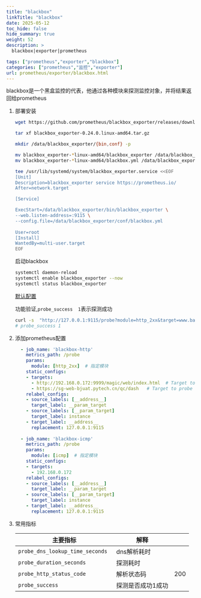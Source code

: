 ```yaml
---
title: "blackbox"
linkTitle: "blackbox"
date: 2025-05-12
toc_hide: false
hide_summary: true
weight: 52
description: >
  blackbox|exporter|prometheus

tags: ["prometheus","exporter","blackbox"]
categories: ["prometheus","监控","exporter"]
url: prometheus/exporter/blackbox.html
---
```


blackbox是一个黑盒监控的代表，他通过各种模块来探测监控对象，并将结果返回给prometheus

1. 部署安装

   ```bash
   wget https://github.com/prometheus/blackbox_exporter/releases/download/v0.24.0/blackbox_exporter-0.24.0.linux-amd64.tar.gz
   ```

   ```bash
   tar xf blackbox_exporter-0.24.0.linux-amd64.tar.gz 
   ```

   ```bash
   mkdir /data/blackbox_exporter/{bin,conf} -p
   ```

   ```bash
   mv blackbox_exporter-*linux-amd64/blackbox_exporter /data/blackbox_exporter/bin/
   mv blackbox_exporter-*linux-amd64/blackbox.yml /data/blackbox_exporter/conf/
   ```

   ```bash
   tee /usr/lib/systemd/system/blackbox_exporter.service <<EOF
   [Unit]
   Description=blackbox_exporter service https://prometheus.io/
   After=network.target
   
   [Service]
   
   ExecStart=/data/blackbox_exporter/bin/blackbox_exporter \
   --web.listen-address=:9115 \
   --config.file=/data/blackbox_exporter/conf/blackbox.yml
    
   User=root
   [Install]
   WantedBy=multi-user.target
   EOF
   ```

   启动blackbox

   ```bash
   systemctl daemon-reload
   systemctl enable blackbox_exporter --now
   systemctl status blackbox_exporter 	
   ```

   [默认配置](https://github.com/prometheus/blackbox_exporter/blob/master/example.yml)

   

   功能验证,`probe_success  1`表示探测成功

   ```bash
   curl -s  "http://127.0.0.1:9115/probe?module=http_2xx&target=www.baidu.com"|grep probe_success
   # probe_success 1
   ```

   

2. 添加prometheus配置

   ```yaml
     - job_name: 'blackbox-http'
       metrics_path: /probe
       params:
         module: [http_2xx]  # 指定模块
       static_configs:
       - targets:
         - http://192.168.0.172:9999/magic/web/index.html  # Target to probe with http.
         - https://sg-web-bjuat.pytech.cn/qc/dash   # Target to probe with https.
       relabel_configs:
       - source_labels: [__address__]
         target_label: __param_target
       - source_labels: [__param_target]
         target_label: instance
       - target_label: __address__
         replacement: 127.0.0.1:9115
       
     - job_name: 'blackbox-icmp'
       metrics_path: /probe
       params:
         module: [icmp]  # 指定模块
       static_configs:
       - targets:
         - 192.168.0.172
       relabel_configs:
       - source_labels: [__address__]
         target_label: __param_target
       - source_labels: [__param_target]
         target_label: instance
       - target_label: __address__
         replacement: 127.0.0.1:9115
   ```

3. 常用指标

   | 主要指标                         | 解释              |      |
   | -------------------------------- | ----------------- | ---- |
   | `probe_dns_lookup_time_seconds ` | dns解析耗时       |      |
   | `probe_duration_seconds`         | 探测耗时          |      |
   | `probe_http_status_code `        | 解析状态码        | 200  |
   | `probe_success `                 | 探测是否成功1成功 |      |